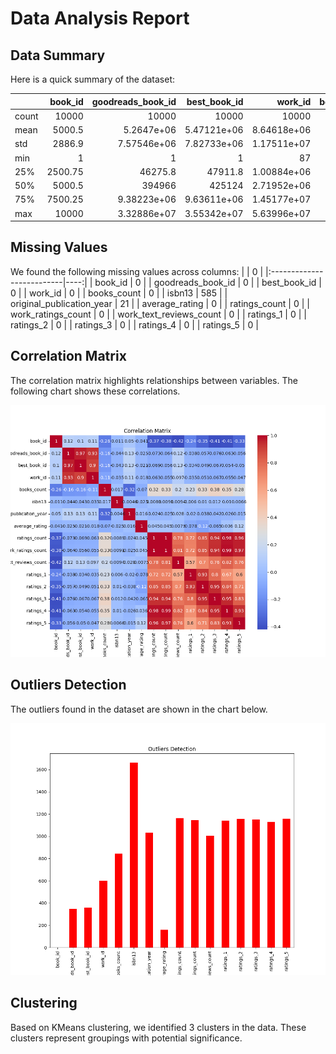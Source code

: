 
# Data Analysis Report

## Data Summary
Here is a quick summary of the dataset:

|       |   book_id |   goodreads_book_id |     best_book_id |         work_id |   books_count |          isbn13 |   original_publication_year |   average_rating |    ratings_count |   work_ratings_count |   work_text_reviews_count |   ratings_1 |   ratings_2 |   ratings_3 |      ratings_4 |       ratings_5 |
|:------|----------:|--------------------:|-----------------:|----------------:|--------------:|----------------:|----------------------------:|-----------------:|-----------------:|---------------------:|--------------------------:|------------:|------------:|------------:|---------------:|----------------:|
| count |  10000    |     10000           |  10000           | 10000           |    10000      | 10000           |                   10000     |     10000        |  10000           |      10000           |                  10000    |    10000    |    10000    |     10000   | 10000          | 10000           |
| mean  |   5000.5  |         5.2647e+06  |      5.47121e+06 |     8.64618e+06 |       75.7127 |     9.75504e+12 |                    1981.99  |         4.00219  |  54001.2         |      59687.3         |                   2919.96 |     1345.04 |     3110.89 |     11475.9 | 19965.7        | 23789.8         |
| std   |   2886.9  |         7.57546e+06 |      7.82733e+06 |     1.17511e+07 |      170.471  |     4.29712e+11 |                     152.416 |         0.254427 | 157370           |     167804           |                   6124.38 |     6635.63 |     9717.12 |     28546.4 | 51447.4        | 79768.9         |
| min   |      1    |         1           |      1           |    87           |        1      |     1.9517e+08  |                   -1750     |         2.47     |   2716           |       5510           |                      3    |       11    |       30    |       323   |   750          |   754           |
| 25%   |   2500.75 |     46275.8         |  47911.8         |     1.00884e+06 |       23      |     9.78031e+12 |                    1990     |         3.85     |  13568.8         |      15438.8         |                    694    |      196    |      656    |      3112   |  5405.75       |  5334           |
| 50%   |   5000.5  |    394966           | 425124           |     2.71952e+06 |       40      |     9.78045e+12 |                    2004     |         4.02     |  21155.5         |      23832.5         |                   1402    |      391    |     1163    |      4894   |  8269.5        |  8836           |
| 75%   |   7500.25 |         9.38223e+06 |      9.63611e+06 |     1.45177e+07 |       67      |     9.78081e+12 |                    2011     |         4.18     |  41053.5         |      45915           |                   2744.25 |      885    |     2353.25 |      9287   | 16023.5        | 17304.5         |
| max   |  10000    |         3.32886e+07 |      3.55342e+07 |     5.63996e+07 |     3455      |     9.79001e+12 |                    2017     |         4.82     |      4.78065e+06 |          4.94236e+06 |                 155254    |   456191    |   436802    |    793319   |     1.4813e+06 |     3.01154e+06 |

## Missing Values
We found the following missing values across columns:
|                           |   0 |
|:--------------------------|----:|
| book_id                   |   0 |
| goodreads_book_id         |   0 |
| best_book_id              |   0 |
| work_id                   |   0 |
| books_count               |   0 |
| isbn13                    | 585 |
| original_publication_year |  21 |
| average_rating            |   0 |
| ratings_count             |   0 |
| work_ratings_count        |   0 |
| work_text_reviews_count   |   0 |
| ratings_1                 |   0 |
| ratings_2                 |   0 |
| ratings_3                 |   0 |
| ratings_4                 |   0 |
| ratings_5                 |   0 |

## Correlation Matrix
The correlation matrix highlights relationships between variables. The following chart shows these correlations.

![Correlation Matrix](https://github.com/CoderDotPy/project_2/blob/goodreads/correlation_matrix.png?raw=true)

## Outliers Detection
The outliers found in the dataset are shown in the chart below.

![Outliers](https://github.com/CoderDotPy/project_2/blob/goodreads/outliers.png?raw=true)

## Clustering
Based on KMeans clustering, we identified 3 clusters in the data. These clusters represent groupings with potential significance.

